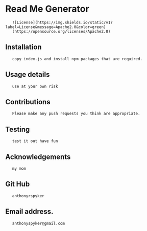 # Read Me Generator


       ![License](https://img.shields.io/static/v1?label=License&message=Apache2.0&color=green)
       (https://opensource.org/licenses/Apache2.0)
       
       
   ## Installation
       
       copy index.js and install npm packages that are required.
       
   ## Usage details
       
       use at your own risk
       
   ## Contributions
       
       Please make any push requests you think are appropriate.
       
   ## Testing
       
       test it out have fun
       
   ## Acknowledgements

       my mom
    
   ## Git Hub
       
       anthonyrspyker
       
   ## Email address.
       
       anthonyspyker@gmail.com
       